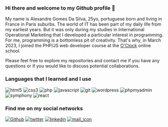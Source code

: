 ### Hi there and welcome to my Github profile 👋

My name is Alexandre Gomes Da Silva, 25yo, portuguese born and living in France in Paris suburbs. The world of IT has been part of my daily life from my earliest years. But it was only during my studies in International Operational Marketing that I developed a particular interest in programming. For me, programming is a bottomless pit of creativity. That's why, in March 2023, I joined the PHP/JS web developer course at the <a href="https://oclock.io/" target="_blank">O'Clock</a> online school.



Please feel free to explore my repositories and contact me if you have any questions or if you would like to discuss potential collaborations.

### Languages that I learned and I use
<p>
<img alt="html5" src="https://img.shields.io/badge/-Html-E34F26?style=flat-square&logo=html5&logoColor=white" />  
<img alt="css3" src="https://img.shields.io/badge/-CSS-1572B6?style=flat-square&logo=css3&logoColor=white" /> 
<img alt="php" src="https://img.shields.io/badge/-PHP-777BB4?style=flat-square&logo=php&logoColor=white" />
<img alt="javascript" src="https://img.shields.io/badge/-Javascript-F7DF1E?style=flat-square&logo=javascript&logoColor=white" />
<img alt="git" src="https://img.shields.io/badge/-Git-F05032?style=flat-square&logo=git&logoColor=white" />
<img alt="wordpress" src="https://img.shields.io/badge/-Wordpress-21759B?style=flat-square&logo=wordpress&logoColor=white" />
<img alt="phpmyadmin" src="https://img.shields.io/badge/-PhpMyAdmin-6C78AF?style=flat-square&logo=phpmyadmin&logoColor=white" />
<img alt="symphony" src="https://img.shields.io/badge/-Symphony-000000?style=flat-square&logo=symfony&logoColor=white" />
<img alt="react" src="https://img.shields.io/badge/-React-61DAFB?style=flat-square&logo=react&logoColor=white" />
</p>

### Find me on my social networks 

<p>
  <a href="https://github.com/AlexandreGomesDaSilva" target="_blank"><img alt="Github" src="https://img.shields.io/badge/-GitHub-%2312100E.svg?&style=plastique&logo=Github&logoColor=white" /></a>
  <a href="https://twitter.com/PHP_Alxs" target="_blank"><img alt="twitter" src="https://img.shields.io/badge/-Twitter-1DA1F2?&style=plastique&logo=twitter&logoColor=white" /></a>
  <a href="https://www.linkedin.com/in/alexandre-gomes-da-silva-1b5592203/" target="_blank"><img alt="linkedin" src="https://img.shields.io/badge/-Linkedin-0A66C2?&style=plastique&logo=linkedin&logoColor=white" /></a>
  <a href="mailto:alexgds92@gmail.com" target="_blank">
<img src="./images/mail.png" alt="mail_icon"/>
</a>
</p>
